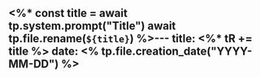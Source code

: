 <%*
    const title = await tp.system.prompt("Title")
    await tp.file.rename(`${title}`)
%>---
title: <%* tR += title %>
date: <% tp.file.creation_date("YYYY-MM-DD") %>
---
